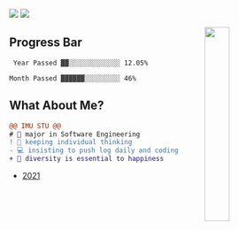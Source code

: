 ![](https://komarev.com/ghpvc/?username=bGZoCg) <img src="https://img.shields.io/github/last-commit/bgzocg/bgzocg.github.io?color=ff69b4&label=blog%20update%20%40%20"/> 

<img align="right" width="30%" src="https://media.giphy.com/media/k8kITi9SAwe9JWbUaH/giphy.gif">

## Progress Bar

```
 Year Passed ▓▓░░░░░░░░░░░░░ 12.05%

Month Passed ▓▓▓▓▓▓░░░░░░░░░ 46%
```
## What About Me?

```diff
@@ IMU STU @@
# 📖 major in Software Engineering
! 🤔 keeping individual thinking
- 💻 insisting to push log daily and coding  
+ 🎯 diversity is essential to happiness
```

- [2021](https://github.com/bGZoCg/2021)

